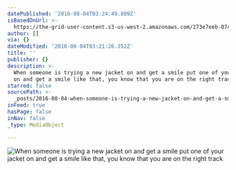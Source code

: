 ```yaml
---
datePublished: '2016-08-04T03:24:49.809Z'
isBasedOnUrl: >-
  https://the-grid-user-content.s3-us-west-2.amazonaws.com/173e7eeb-074e-446e-bf95-55f9e3576bb0.jpg
author: []
via: {}
dateModified: '2016-08-04T03:21:26.352Z'
title: ''
publisher: {}
description: >-
  When someone is trying a new jacket on and get a smile put one of your jacket
  on and get a smile like that, you know that you are on the right track 
starred: false
sourcePath: >-
  _posts/2016-08-04-when-someone-is-trying-a-new-jacket-on-and-get-a-smile-put-o.md
inFeed: true
hasPage: false
inNav: false
_type: MediaObject

---
```

![When someone is trying a new jacket on and get a smile put one of your jacket on and get a smile like that, you know that you are on the right track ](https://the-grid-user-content.s3-us-west-2.amazonaws.com/173e7eeb-074e-446e-bf95-55f9e3576bb0.jpg)